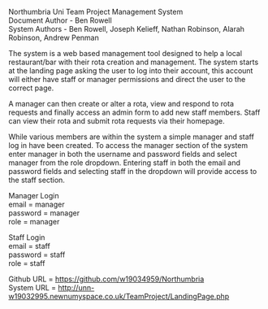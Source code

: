 Northumbria Uni Team Project Management System<br>
Document Author - Ben Rowell<br>
System Authors - Ben Rowell, Joseph Kelieff, Nathan Robinson, Alarah Robinson, Andrew Penman<br>

The system is a web based management tool designed to help a local restaurant/bar with their rota creation and management.
The system starts at the landing page asking the user to log into their account, this account will either have staff or manager permissions and direct the user to the correct page.

A manager can then create or alter a rota, view and respond to rota requests and finally access an admin form to add new staff members.
Staff can view their rota and submit rota requests via their homepage.

While various members are within the system a simple manager and staff log in have been created.
To access the manager section of the system enter manager in both the username and password fields and select manager from the role dropdown.
Entering staff in both the email and password fields and selecting staff in the dropdown will provide access to the staff section.

Manager Login<br>
email = manager<br>
password = manager<br> 
role = manager<br>

Staff Login<br>
email = staff<br>
password = staff<br>
role = staff <br>

Github URL = https://github.com/w19034959/Northumbria <br>
System URL = http://unn-w19032995.newnumyspace.co.uk/TeamProject/LandingPage.php
